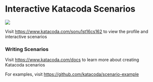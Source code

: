 # Interactive Katacoda Scenarios

[![](http://shields.katacoda.com/katacoda/sonu1st16cs162/count.svg)](https://www.katacoda.com/sonu1st16cs162 "Get your profile on Katacoda.com")

Visit https://www.katacoda.com/sonu1st16cs162 to view the profile and interactive scenarios

### Writing Scenarios
Visit https://www.katacoda.com/docs to learn more about creating Katacoda scenarios

For examples, visit https://github.com/katacoda/scenario-example

